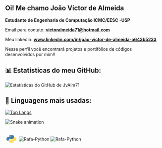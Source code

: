 ## Oi! Me chamo João Victor de Almeida
**Estudante de Engenharia de Computação ICMC/EESC -USP**

Email para contato:
**victoralmeida71@hotmail.com**

Meu linkedin:
**www.linkedin.com/in/joão-victor-de-almeida-a643b5233**

Nesse perfil você encontrará projetos e portifólios de códigos desenvolvidos por mim!!

## 📊 Estatísticas do meu GitHub:

![Estatísticas do GitHub de JvAlm71](https://github-readme-stats.vercel.app/api?username=JvAlm71&show_icons=true&theme=dark)

## 📌 Linguagens mais usadas:

[![Top Langs](https://github-readme-stats.vercel.app/api/top-langs/?username=JvAlm71&layout=compact&theme=dark)](https://github.com/anuraghazra/github-readme-stats)

![Snake animation](https://github.com/JvAlm71/blob/output/github-contribution-grid-snake.svg)



<div style="display: inline_block"><br>
  
  <img align="center" alt="Rafa-Python" height="30" width="40" src="https://raw.githubusercontent.com/devicons/devicon/master/icons/python/python-original.svg">

<img align="center" alt="Rafa-Python" height="30" width="40" src="https://cdn.jsdelivr.net/gh/devicons/devicon/icons/c/c-original.svg" />


<img  align="center" alt="Rafa-Python" height="30" width="40" src="https://cdn.jsdelivr.net/gh/devicons/devicon/icons/cplusplus/cplusplus-original.svg" />
          
          
          
</div>

